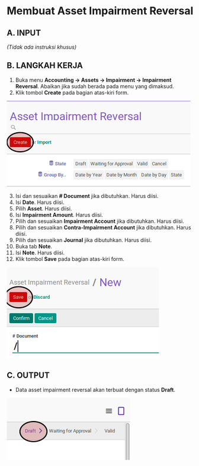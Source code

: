 # Membuat Asset Impairment Reversal

## A. INPUT

*(Tidak ada instruksi khusus)*

## B. LANGKAH KERJA

1. Buka menu **Accounting -> Assets -> Impairment -> Impairment Reversal**. Abaikan jika sudah berada pada menu yang dimaksud.
2. Klik tombol **Create** pada bagian atas-kiri form.

![](../../img/asset-impairment-reversal/tombol-create.png)

3. Isi dan sesuaikan **# Document** jika dibutuhkan. Harus diisi.
4. Isi **Date**. Harus diisi.
5. Pilih **Asset**. Harus diisi.
6. Isi **Impairment Amount**. Harus diisi.
7. Pilih dan sesuaikan **Impairment Account** jika dibutuhkan. Harus diisi.
8. Pilih dan sesuaikan **Contra-Impairment Account** jika dibutuhkan. Harus diisi.
9. Pilih dan sesuaikan **Journal** jika dibutuhkan. Harus diisi.
10. Buka tab **Note**.
11. Isi **Note**. Harus diisi.
12. Klik tombol **Save** pada bagian atas-kiri form.

![](../../img/asset-impairment-reversal/tombol-simpan.png)

## C. OUTPUT

* Data asset impairment reversal akan terbuat dengan status **Draft**.

![](../../img/asset-impairment-reversal/status-draft.png)
